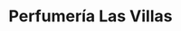 ---
title: "Perfumería Las Villas"
url: /caracas/perfumeria-las-villas-av-libertador/
shop: Parfümerie
---